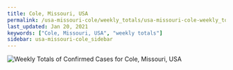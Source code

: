```yaml
---
title: Cole, Missouri, USA
permalink: /usa-missouri-cole/weekly_totals/usa-missouri-cole-weekly_totals.html
last_updated: Jan 20, 2021
keywords: ["Cole, Missouri, USA", "weekly totals"]
sidebar: usa-missouri-cole_sidebar
---
```


![Weekly Totals of Confirmed Cases for Cole, Missouri, USA](/covid_tracker/images/graphs/usa-missouri-cole-weekly_totals_graph.png)
